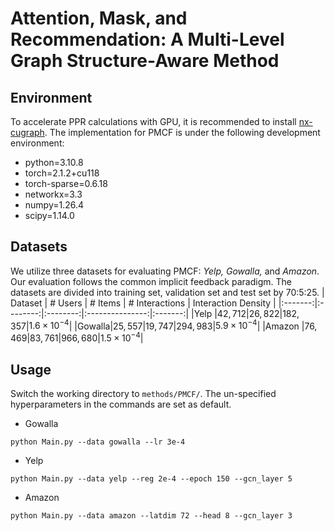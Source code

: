 # Attention, Mask, and Recommendation: A Multi-Level Graph Structure-Aware Method

## Environment
To accelerate PPR calculations with GPU, it is recommended to install [nx-cugraph](https://github.com/rapidsai/cugraph/blob/branch-24.10/python/nx-cugraph/README.md). The implementation for PMCF is under the following development environment:
* python=3.10.8
* torch=2.1.2+cu118
* torch-sparse=0.6.18 
* networkx=3.3
* numpy=1.26.4
* scipy=1.14.0

## Datasets
We utilize three datasets for evaluating PMCF: <i>Yelp, Gowalla, </i>and <i>Amazon</i>. Our evaluation follows the common implicit feedback paradigm. The datasets are divided into training set, validation set and test set by 70:5:25.
| Dataset | \# Users | \# Items | \# Interactions | Interaction Density |
|:-------:|:--------:|:--------:|:---------------:|:-------:|
|Yelp   |$42,712$|$26,822$|$182,357$|$1.6\times 10^{-4}$|
|Gowalla|$25,557$|$19,747$|$294,983$|$5.9\times 10^{-4}$|
|Amazon |$76,469$|$83,761$|$966,680$|$1.5\times 10^{-4}$|

## Usage
Switch the working directory to `methods/PMCF/`. The un-specified hyperparameters in the commands are set as default.

* Gowalla
```
python Main.py --data gowalla --lr 3e-4
```
* Yelp
```
python Main.py --data yelp --reg 2e-4 --epoch 150 --gcn_layer 5
```
* Amazon
```
python Main.py --data amazon --latdim 72 --head 8 --gcn_layer 3
```
